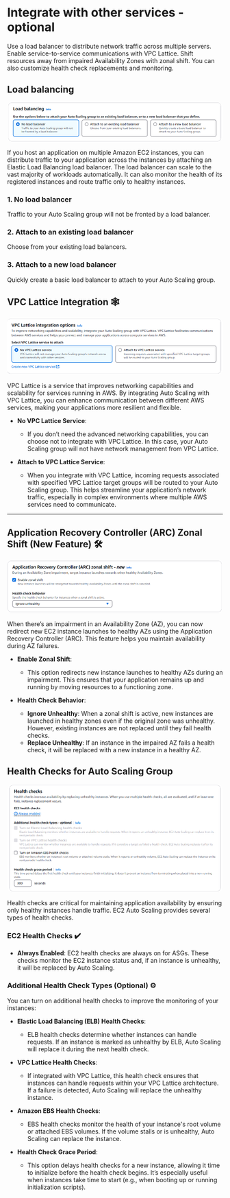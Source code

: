 # Integrate with other services - optional

Use a load balancer to distribute network traffic across multiple servers. Enable service-to-service communications with VPC Lattice. Shift resources away from impaired Availability Zones with zonal shift. You can also customize health check replacements and monitoring.

## **Load balancing**

<div style="text-align: center;">
    <img src="images/asg-step-2-lb.png" style="border-radius: 10px;" alt="ASG Step 2 - Load Balancing" />
</div>

If you host an application on multiple Amazon EC2 instances, you can distribute traffic to your application across the instances by attaching an Elastic Load Balancing load balancer. The load balancer can scale to the vast majority of workloads automatically. It can also monitor the health of its registered instances and route traffic only to healthy instances.

### **1. No load balancer**

Traffic to your Auto Scaling group will not be fronted by a load balancer.

### **2. Attach to an existing load balancer**

Choose from your existing load balancers.

### **3. Attach to a new load balancer**

Quickly create a basic load balancer to attach to your Auto Scaling group.

## **VPC Lattice Integration 🕸️**

<div style="text-align: center;">
    <img src="images/asg-step-2-vpc-lattice.png" style="border-radius: 10px;" alt="ASG Step 2 - VPC Lattice" />
</div>

VPC Lattice is a service that improves networking capabilities and scalability for services running in AWS. By integrating Auto Scaling with VPC Lattice, you can enhance communication between different AWS services, making your applications more resilient and flexible.

- **No VPC Lattice Service**:

  - If you don’t need the advanced networking capabilities, you can choose not to integrate with VPC Lattice. In this case, your Auto Scaling group will not have network management from VPC Lattice.

- **Attach to VPC Lattice Service**:
  - When you integrate with VPC Lattice, incoming requests associated with specified VPC Lattice target groups will be routed to your Auto Scaling group. This helps streamline your application’s network traffic, especially in complex environments where multiple AWS services need to communicate.

---

## **Application Recovery Controller (ARC) Zonal Shift (New Feature) 🛠️**

<div style="text-align: center;">
    <img src="images/asg-step-2-arc.png" style="border-radius: 10px;" alt="ASG Step 2 - Application Recovery Controller (ARC) Zonal Shift" />
</div>

When there’s an impairment in an Availability Zone (AZ), you can now redirect new EC2 instance launches to healthy AZs using the Application Recovery Controller (ARC). This feature helps you maintain availability during AZ failures.

- **Enable Zonal Shift**:

  - This option redirects new instance launches to healthy AZs during an impairment. This ensures that your application remains up and running by moving resources to a functioning zone.

- **Health Check Behavior**:
  - **Ignore Unhealthy**: When a zonal shift is active, new instances are launched in healthy zones even if the original zone was unhealthy. However, existing instances are not replaced until they fail health checks.
  - **Replace Unhealthy**: If an instance in the impaired AZ fails a health check, it will be replaced with a new instance in a healthy AZ.

## **Health Checks for Auto Scaling Group**

<div style="text-align: center;">
    <img src="images/asg-step-2-health-check.png" style="border-radius: 10px;" alt="ASG Step 2 - Health Checks for Auto Scaling Group" />
</div>

Health checks are critical for maintaining application availability by ensuring only healthy instances handle traffic. EC2 Auto Scaling provides several types of health checks.

### **EC2 Health Checks** ✔️

- **Always Enabled**: EC2 health checks are always on for ASGs. These checks monitor the EC2 instance status and, if an instance is unhealthy, it will be replaced by Auto Scaling.

### **Additional Health Check Types (Optional) ⚙️**

You can turn on additional health checks to improve the monitoring of your instances:

- **Elastic Load Balancing (ELB) Health Checks**:

  - ELB health checks determine whether instances can handle requests. If an instance is marked as unhealthy by ELB, Auto Scaling will replace it during the next health check.

- **VPC Lattice Health Checks**:

  - If integrated with VPC Lattice, this health check ensures that instances can handle requests within your VPC Lattice architecture. If a failure is detected, Auto Scaling will replace the unhealthy instance.

- **Amazon EBS Health Checks**:

  - EBS health checks monitor the health of your instance's root volume or attached EBS volumes. If the volume stalls or is unhealthy, Auto Scaling can replace the instance.

- **Health Check Grace Period**:
  - This option delays health checks for a new instance, allowing it time to initialize before the health check begins. It’s especially useful when instances take time to start (e.g., when booting up or running initialization scripts).
